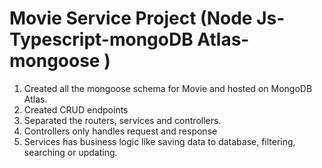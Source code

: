# Movie Service Project  (Node Js-Typescript-mongoDB Atlas-mongoose )

1. Created all the mongoose schema for Movie and hosted on MongoDB Atlas.
2. Created CRUD endpoints
3. Separated the routers, services and controllers. 
4. Controllers only handles request and response
5. Services has business logic like saving data to database, filtering, searching or updating.
